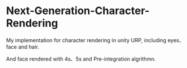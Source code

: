 # Next-Generation-Character-Rendering
My implementation for character rendering in unity URP, including eyes、face and hair.

And face rendered with 4s、5s and Pre-integration algrithmn.


